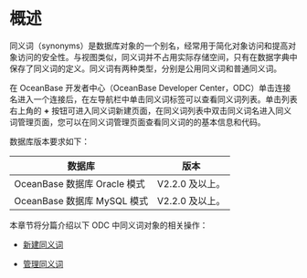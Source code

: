 概述 
=======================

同义词（synonyms）是数据库对象的一个别名，经常用于简化对象访问和提高对象访问的安全性。与视图类似，同义词并不占用实际存储空间，只有在数据字典中保存了同义词的定义。同义词有两种类型，分别是公用同义词和普通同义词。

在 OceanBase 开发者中心（OceanBase Developer Center，ODC）单击连接名进入一个连接后，在左导航栏中单击同义词标签可以查看同义词列表。单击列表右上角的 **+** 按钮可进入同义词新建页面，在同义词列表中双击同义词名进入同义词管理页面，您可以在同义词管理页面查看同义词的的基本信息和代码。

数据库版本要求如下：


|           数据库           |     版本      |
|-------------------------|-------------|
| OceanBase 数据库 Oracle 模式 | V2.2.0 及以上。 |
| OceanBase 数据库 MySQL 模式  | V2.2.0 及以上。 |



本章节将分篇介绍以下 ODC 中同义词对象的相关操作：

* [新建同义词](../../../6.web-odc-user-guide/11.web-odc-database-objects/9.web-odc-synonym-objects/2.web-odc-create-a-synonym.md)

  

* [管理同义词](../../../6.web-odc-user-guide/11.web-odc-database-objects/9.web-odc-synonym-objects/3.web-odc-manage-synonyms.md)

  



